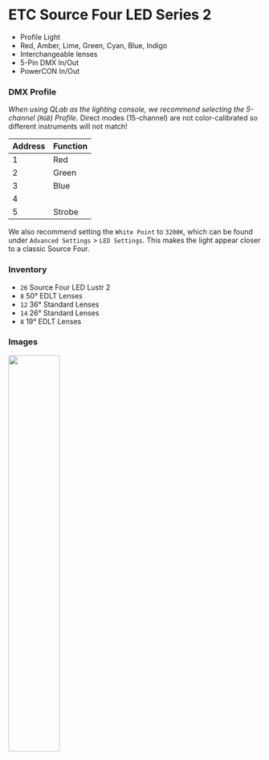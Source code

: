 # ETC Source Four LED Series 2

- Profile Light
- Red, Amber, Lime, Green, Cyan, Blue, Indigo
- Interchangeable lenses
- 5-Pin DMX In/Out
- PowerCON In/Out

### DMX Profile

*When using QLab as the lighting console, we recommend selecting the 5-channel (`RGB`) Profile.*
Direct modes (15-channel) are not color-calibrated so different instruments will not match!

| Address | Function  |
| ------- | --------- |
| 1       | Red       |
| 2       | Green     |
| 3       | Blue      |
| 4       |           |
| 5       | Strobe    |

We also recommend setting the `White Point` to `3200K`, which can be found under `Advanced Settings` > `LED Settings`. This makes the light appear closer to a classic Source Four.


### Inventory
- `26` Source Four LED Lustr 2
- `8` 50&deg; EDLT Lenses
- `12` 36&deg; Standard Lenses
- `14` 26&deg; Standard Lenses
- `8` 19&deg; EDLT Lenses


### Images

<img align="left" width="45%" src="https://user-images.githubusercontent.com/919746/157319791-3e77a0cc-4302-43a9-83f8-3e45f767221d.png">

